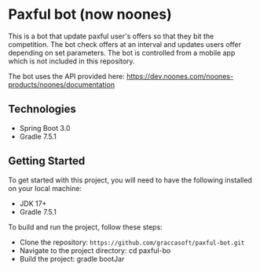 # Paxful bot (now noones)
This is a bot that update paxful user's offers so that they bit the competition.
The bot check offers at an interval and updates users offer depending on set parameters.
The bot is controlled from a mobile app which is not included in this repository.

The bot uses the API provided here: https://dev.noones.com/noones-products/noones/documentation

## Technologies
* Spring Boot 3.0
* Gradle 7.5.1

## Getting Started
To get started with this project, you will need to have the following installed on your local machine:

* JDK 17+
* Gradle 7.5.1


To build and run the project, follow these steps:

* Clone the repository: `https://github.com/graccasoft/paxful-bot.git`
* Navigate to the project directory: cd paxful-bo
* Build the project: gradle bootJar